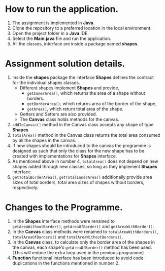 # How to run the application.
1. The assignment is implemented in **Java**.
2. Clone the repository to a preferred location in the local environment.
3. Open the project folder in a **Java** IDE.
4. Select the **Main.java** file and run the application.
5. All the classes, interface are inside a package named **shapes**.

# Assignment solution details.
1. Inside the **shapes** package the interface **Shapes** defines the contract for the individual shapes classes.
   - Different shapes implement **Shapes** and provide,
     - `getInnerArea()`, which returns the area of a shape without borders.
     - `getBorderArea()`, which returns area of the border of the shape,
     - `getArea()`, which return total area of the shape.
   - Getters and Setters are also provided.
   - The **Canvas** class holds methods for the canvas.
2. `addToCanvas()` method in the Canvas class accepts any shape of type **Shapes**.
3. `totalArea()` method in the Canvas class returns the total area consumed by all the shapes in the canvas.
4. If new shapes should be introduced to the canvas the programme is designed as such that only the class for
   the new shape has to be created with implementations for **Shapes** interface.
5. As mentioned above in number 4, `totalArea()` does not depend on new shapes added through new classes, so long
   as they implement **Shapes** interface.
6. `getTotalBorderArea()`, `getTotalInnerArea()` additionally provide area sizes of total borders, total area
   sizes of shapes without borders, respectively.

# Changes to the Programme.
1. In the **Shapes** interface methods were renamed to `getAreaWithoutBorder()`, `getAreaOfBorder()`
   and `getAreaWithBorder()`.
2. In the **Canvas** class methods were renamed to `totalAreaWithBorders()`, `totalAreaOfBorders()` 
   and `totalAreaWithoutBorders()`.
3. In the **Canvas** class, to calculate only the border area of the shapes in the canvas, each shape's 
   `getAreaOfBorder()` method has been used. (This will reduce the extra loop used in the previous programme)
4. **Function** functional interface has been introduced to avoid code duplications in the functions 
   mentioned in number 2.